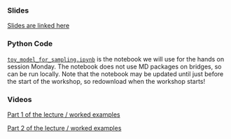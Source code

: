 ### Slides

[Slides are linked here](<Monday Enhanced sampling workshop 2023.pdf>)

### Python Code
[`toy_model_for_sampling.ipynb`](toy_model_for_sampling.ipynb) is the notebook we will use for the hands on session Monday. The notebook does not use MD packages on bridges, so can be run locally. Note that the notebook may be updated until just before the start of the workshop, so redownload when the workshop starts!

### Videos

[Part 1 of the lecture / worked examples](https://www.youtube.com/watch?v=Vw8W7XN7f2g)

[Part 2 of the lecture / worked examples](https://www.youtube.com/watch?v=Co6owK3cnWI)
